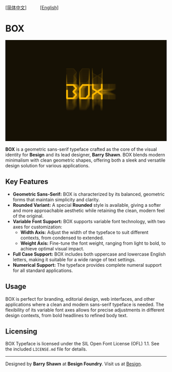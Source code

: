 [[简体中文]](readme-CN.md)　　　[[English]](README.md) 

# BOX

![BOX Typeface Cover](image/cover.png)

**BOX** is a geometric sans-serif typeface crafted as the core of the visual identity for **Besign** and its lead designer, **Barry Shawn**. BOX blends modern minimalism with clean geometric shapes, offering both a sleek and versatile design solution for various applications.

## Key Features

- **Geometric Sans-Serif:** BOX is characterized by its balanced, geometric forms that maintain simplicity and clarity.
- **Rounded Variant:** A special **Rounded** style is available, giving a softer and more approachable aesthetic while retaining the clean, modern feel of the original.
- **Variable Font Support:** BOX supports variable font technology, with two axes for customization:
  - **Width Axis:** Adjust the width of the typeface to suit different contexts, from condensed to extended.
  - **Weight Axis:** Fine-tune the font weight, ranging from light to bold, to achieve optimal visual impact.
- **Full Case Support:** BOX includes both uppercase and lowercase English letters, making it suitable for a wide range of text settings.
- **Numerical Support:** The typeface provides complete numeral support for all standard applications.

## Usage

BOX is perfect for branding, editorial design, web interfaces, and other applications where a clean and modern sans-serif typeface is needed. The flexibility of its variable font axes allows for precise adjustments in different design contexts, from bold headlines to refined body text.

## Licensing

BOX Typeface is licensed under the SIL Open Font License (OFL) 1.1. See the included `LICENSE.md` file for details.

---

Designed by **Barry Shawn** at **Besign Foundry**.
Visit us at [Besign](https://barryshawn.com/besign).
